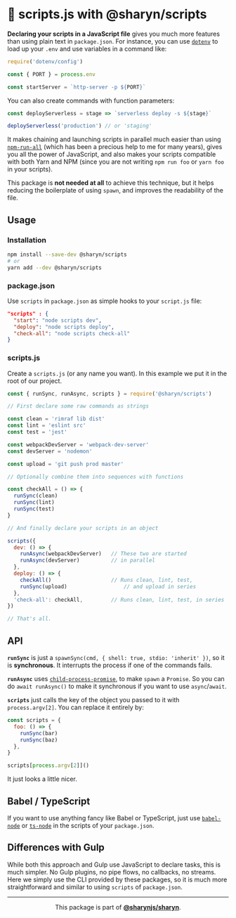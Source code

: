 # 🌹 scripts.js with @sharyn/scripts

**Declaring your scripts in a JavaScript file** gives you much more features than using plain text in `package.json`. For instance, you can use [`dotenv`](https://github.com/motdotla/dotenv) to load up your `.env` and use variables in a command like:

```js
require('dotenv/config')

const { PORT } = process.env

const startServer = `http-server -p ${PORT}`
```

You can also create commands with function parameters:

```js
const deployServerless = stage => `serverless deploy -s ${stage}`

deployServerless('production') // or 'staging'
```

It makes chaining and launching scripts in parallel much easier than using [`npm-run-all`](https://www.npmjs.com/package/npm-run-all) (which has been a precious help to me for many years), gives you all the power of JavaScript, and also makes your scripts compatible with both Yarn and NPM (since you are not writing `npm run foo` or `yarn foo` in your scripts).

This package is **not needed at all** to achieve this technique, but it helps reducing the boilerplate of using `spawn`, and improves the readability of the file.

## Usage

### Installation

```sh
npm install --save-dev @sharyn/scripts
# or
yarn add --dev @sharyn/scripts
```

### package.json

Use `scripts` in `package.json` as simple hooks to your `script.js` file:

```json
"scripts" : {
  "start": "node scripts dev",
  "deploy": "node scripts deploy",
  "check-all": "node scripts check-all"
}
```

### scripts.js

Create a `scripts.js` (or any name you want). In this example we put it in the root of our project.

```js
const { runSync, runAsync, scripts } = require('@sharyn/scripts')

// First declare some raw commands as strings

const clean = 'rimraf lib dist'
const lint = 'eslint src'
const test = 'jest'

const webpackDevServer = 'webpack-dev-server'
const devServer = 'nodemon'

const upload = 'git push prod master'

// Optionally combine them into sequences with functions

const checkAll = () => {
  runSync(clean)
  runSync(lint)
  runSync(test)
}

// And finally declare your scripts in an object

scripts({
  dev: () => {
    runAsync(webpackDevServer)   // These two are started
    runAsync(devServer)          // in parallel
  },
  deploy: () => {
    checkAll()                   // Runs clean, lint, test,
    runSync(upload)                  // and upload in series
  },
  'check-all': checkAll,         // Runs clean, lint, test, in series
})

// That's all.

```

## API

**`runSync`** is just a `spawnSync(cmd, { shell: true, stdio: 'inherit' })`, so it is **synchronous**. It interrupts the process if one of the commands fails.

**`runAsync`** uses [`child-process-promise`](https://www.npmjs.com/package/child-process-promise), to make `spawn` a `Promise`. So you can do `await runAsync()` to make it synchronous if you want to use `async`/`await`.

**`scripts`** just calls the key of the object you passed to it with `process.argv[2]`. You can replace it entirely by:

```js
const scripts = {
  foo: () => {
    runSync(bar)
    runSync(baz)
  },
}

scripts[process.argv[2]]()
```

It just looks a little nicer.

## Babel / TypeScript

If you want to use anything fancy like Babel or TypeScript, just use [`babel-node`](https://babeljs.io/docs/en/babel-node) or [`ts-node`](https://github.com/TypeStrong/ts-node) in the scripts of your `package.json`.

## Differences with Gulp

While both this approach and Gulp use JavaScript to declare tasks, this is much simpler. No Gulp plugins, no pipe flows, no callbacks, no streams. Here we simply use the CLI provided by these packages, so it is much more straightforward and similar to using `scripts` of `package.json`.

<hr />

<p align="center">
  This package is part of <a href="https://github.com/sharynjs/sharyn"><b>@sharynjs/sharyn</b></a>.
</p>


